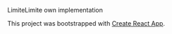 LimiteLimite own implementation

This project was bootstrapped with [Create React App](https://github.com/facebookincubator/create-react-app).
